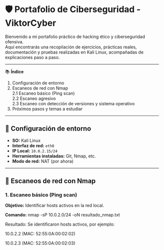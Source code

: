 # 🛡️ Portafolio de Ciberseguridad - ViktorCyber

Bienvenido a mi portafolio práctico de hacking ético y ciberseguridad ofensiva.  
Aquí encontrarás una recopilación de ejercicios, prácticas reales, documentación y pruebas realizadas en Kali Linux, acompañadas de explicaciones paso a paso.

---

📚 **Índice**

1. Configuración de entorno  
2. Escaneos de red con Nmap  
   2.1 Escaneo básico (Ping scan)  
   2.2 Escaneo agresivo  
   2.3 Escaneo con detección de versiones y sistema operativo  
3. Próximos pasos y temas a estudiar

---

## 🧰 Configuración de entorno

- **SO:** Kali Linux
- **Interfaz de red:** `eth0`
- **IP Local:** `10.0.2.15/24`
- **Herramientas instaladas:** Git, Nmap, etc.
- **Modo de red:** NAT (por ahora)

---

## 🔎 Escaneos de red con Nmap

### 1. Escaneo básico (Ping scan)

**Objetivo:** Identificar hosts activos en la red local.

**Comando:**
nmap -sP 10.0.2.0/24 -oN resultado_nmap.txt

Resultado:
Se identificaron hosts activos, por ejemplo:

10.0.2.2 (MAC: 52:55:0A:00:02:02)

10.0.2.3 (MAC: 52:55:0A:00:02:03)
